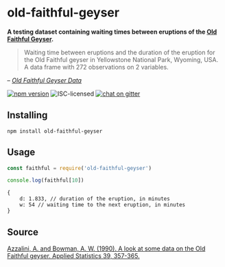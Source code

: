 # old-faithful-geyser

**A testing dataset containing waiting times between eruptions of the [Old Faithful Geyser](https://en.wikipedia.org/wiki/Old_Faithful).**

> Waiting time between eruptions and the duration of the eruption
for the Old Faithful geyser in Yellowstone National Park, Wyoming,
USA.
> A data frame with 272 observations on 2 variables.

– [*Old Faithful Geyser Data*](http://www.stat.cmu.edu/~larry/all-of-statistics/=data/faithful.dat)

[![npm version](https://img.shields.io/npm/v/old-faithful-geyser.svg)](https://www.npmjs.com/package/old-faithful-geyser)
![ISC-licensed](https://img.shields.io/github/license/derhuerst/old-faithful-geyser.svg)
[![chat on gitter](https://badges.gitter.im/derhuerst.svg)](https://gitter.im/derhuerst)


## Installing

```shell
npm install old-faithful-geyser
```


## Usage

```js
const faithful = require('old-faithful-geyser')

console.log(faithful[10])
```

```
{
	d: 1.833, // duration of the eruption, in minutes
	w: 54 // waiting time to the next eruption, in minutes
}
```


## Source

[Azzalini, A. and Bowman, A. W. (1990). A look at some data on the
     Old Faithful geyser. Applied Statistics 39, 357-365.](2)

[source]: http://faculty.business.utsa.edu/manderso/R-examples/Geyser/Azzalini%20and%20Bowman,%20A%20look%20at%20some%20data%20on%20the%20Old%20Faithful%20geyser%20(JRSS-C,%201990).pdf
